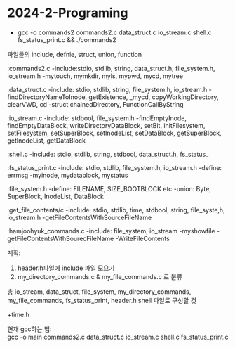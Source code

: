 # 2024-2-Programing

- gcc -o commands2 commands2.c data_struct.c io_stream.c shell.c fs_status_print.c && ./commands2 

파일들의 include, defnie, struct, union, function 

:commands2.c 
-include:stdio, stdlib, string, data_struct.h, file_system.h, io_stream.h
-mytouch, mymkdir, myls, mypwd, mycd, mytree

:data_struct.c 
-include: stdio, stdlib, string, file_system.h, io_stream.h
-findDirectoryNameToInode, getExistence, _mycd, copyWorkingDirectory, clearVWD, cd
-struct chainedDirectory, FunctionCallByString

:io_stream.c 
-include: stdbool, file_system.h
-findEmptyInode, findEmptyDataBlock, writeDirectoryDataBlock, setBit, initFilesystem, 
setFilesystem, setSuperBlock, setInodeList, setDataBlock, getSuperBlock, 
getInodeList, getDataBlock


:shell.c 
-include: stdio, stdlib, string, stdbool, data_struct.h, fs_status_


:fs_status_print.c
-include: stdio, stdlib, file_system.h, io_stream.h
-define: errmsg
-myinode, mydatablock, mystatus


:file_system.h
-define: FILENAME, SIZE_BOOTBLOCK etc
-union: Byte, SuperBlock, InodeList, DataBlock


:get_file_contents/c
-include: stdio, stdlib, time, stdbool, string, file_syste,h, io_stream.h
-getFileContentsWithSourceFileName

:hamjoohyuk_commands.c
-include: file_system, io_stream
-myshowfile
-getFileContentsWithSourecFileName
-WriteFileContents


계획: 
1. header.h파일에 include 파일 모으기
2. my_directory_commands.c & my_file_commands.c 로 분류 

총 io_stream, data_struct, file_system, 
my_directory_commands, my_file_commands, 
fs_status_print, header.h
shell 파일로 구성할 것


+time.h

현재 gcc하는 법:  
gcc -o main commands2.c data_struct.c io_stream.c shell.c fs_status_print.c